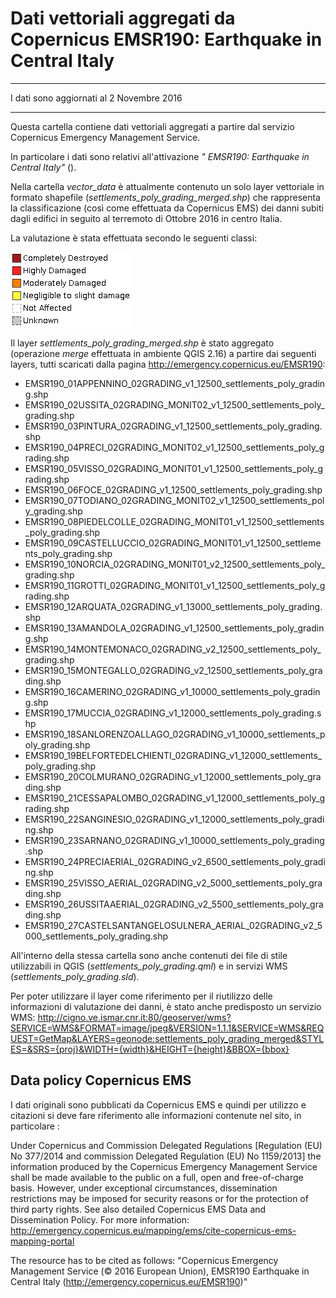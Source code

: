 # Dati vettoriali aggregati da Copernicus EMSR190: Earthquake in Central Italy

-----

I dati sono aggiornati al 2 Novembre 2016

-----

Questa cartella contiene dati vettoriali aggregati a partire dal servizio Copernicus Emergency Management Service.

In particolare i dati sono relativi all'attivazione _"
EMSR190: Earthquake in Central Italy"_ ().

Nella cartella *vector_data* è attualmente contenuto un solo  layer vettoriale in formato shapefile (*settlements_poly_grading_merged.shp*) che rappresenta la classificazione (così come effettuata da Copernicus EMS) dei danni subiti dagli edifici in seguito al terremoto di Ottobre 2016 in centro Italia.

La valutazione è stata effettuata secondo le seguenti classi:

![Legenda settlements_poly_grading](./vector_data/settlements_poly_grading_legend.png)

Il layer *settlements_poly_grading_merged.shp* è stato aggregato (operazione *merge* effettuata in ambiente QGIS 2.16) a partire dai seguenti layers, tutti scaricati dalla pagina http://emergency.copernicus.eu/EMSR190:

* EMSR190_01APPENNINO_02GRADING_v1_12500_settlements_poly_grading.shp
* EMSR190_02USSITA_02GRADING_MONIT02_v1_12500_settlements_poly_grading.shp
* EMSR190_03PINTURA_02GRADING_v1_12500_settlements_poly_grading.shp
* EMSR190_04PRECI_02GRADING_MONIT02_v1_12500_settlements_poly_grading.shp
* EMSR190_05VISSO_02GRADING_MONIT01_v1_12500_settlements_poly_grading.shp
* EMSR190_06FOCE_02GRADING_v1_12500_settlements_poly_grading.shp
* EMSR190_07TODIANO_02GRADING_MONIT02_v1_12500_settlements_poly_grading.shp
* EMSR190_08PIEDELCOLLE_02GRADING_MONIT01_v1_12500_settlements_poly_grading.shp
* EMSR190_09CASTELLUCCIO_02GRADING_MONIT01_v1_12500_settlements_poly_grading.shp
* EMSR190_10NORCIA_02GRADING_MONIT01_v2_12500_settlements_poly_grading.shp
* EMSR190_11GROTTI_02GRADING_MONIT01_v1_12500_settlements_poly_grading.shp
* EMSR190_12ARQUATA_02GRADING_v1_13000_settlements_poly_grading.shp
* EMSR190_13AMANDOLA_02GRADING_v1_12500_settlements_poly_grading.shp
* EMSR190_14MONTEMONACO_02GRADING_v2_12500_settlements_poly_grading.shp
* EMSR190_15MONTEGALLO_02GRADING_v2_12500_settlements_poly_grading.shp
* EMSR190_16CAMERINO_02GRADING_v1_10000_settlements_poly_grading.shp
* EMSR190_17MUCCIA_02GRADING_v1_12000_settlements_poly_grading.shp
* EMSR190_18SANLORENZOALLAGO_02GRADING_v1_10000_settlements_poly_grading.shp
* EMSR190_19BELFORTEDELCHIENTI_02GRADING_v1_12000_settlements_poly_grading.shp
* EMSR190_20COLMURANO_02GRADING_v1_12000_settlements_poly_grading.shp
* EMSR190_21CESSAPALOMBO_02GRADING_v1_12000_settlements_poly_grading.shp
* EMSR190_22SANGINESIO_02GRADING_v1_12000_settlements_poly_grading.shp
* EMSR190_23SARNANO_02GRADING_v1_10000_settlements_poly_grading.shp
* EMSR190_24PRECIAERIAL_02GRADING_v2_6500_settlements_poly_grading.shp
* EMSR190_25VISSO_AERIAL_02GRADING_v2_5000_settlements_poly_grading.shp
* EMSR190_26USSITAAERIAL_02GRADING_v2_5500_settlements_poly_grading.shp
* EMSR190_27CASTELSANTANGELOSULNERA_AERIAL_02GRADING_v2_5000_settlements_poly_grading.shp

All'interno della stessa cartella sono anche contenuti dei file di stile utilizzabili in QGIS (*settlements_poly_grading.qml*) e in servizi WMS (*settlements_poly_grading.sld*).

Per poter utilizzare il layer come riferimento per il riutilizzo delle informazioni di valutazione dei danni, è stato anche predisposto un servizio WMS: http://cigno.ve.ismar.cnr.it:80/geoserver/wms?SERVICE=WMS&FORMAT=image/jpeg&VERSION=1.1.1&SERVICE=WMS&REQUEST=GetMap&LAYERS=geonode:settlements_poly_grading_merged&STYLES=&SRS={proj}&WIDTH={width}&HEIGHT={height}&BBOX={bbox}

## Data policy Copernicus EMS

I dati originali sono pubblicati da Copernicus EMS e quindi per utilizzo e citazioni si deve fare riferimento alle informazioni contenute nel sito, in particolare :

Under Copernicus and Commission Delegated Regulations [Regulation (EU) No 377/2014 and commission Delegated Regulation (EU) No 1159/2013] the information produced by the Copernicus Emergency Management Service shall be made available to the public on a full, open and free-of-charge basis. However, under exceptional circumstances, dissemination restrictions may be imposed for security reasons or for the protection of third party rights. See also detailed Copernicus EMS Data and Dissemination Policy. For more information: http://emergency.copernicus.eu/mapping/ems/cite-copernicus-ems-mapping-portal

The resource has to be cited as follows: "Copernicus Emergency Management Service (© 2016 European Union), EMSR190 Earthquake in Central Italy (http://emergency.copernicus.eu/EMSR190)"
